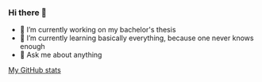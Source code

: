 ### Hi there 👋

- 🔭 I’m currently working on my bachelor's thesis
- 🌱 I’m currently learning basically everything, because one never knows enough
- 💬 Ask me about anything

[My GitHub stats](https://github-readme-stats.vercel.app/api?username=MoudryDaniel)